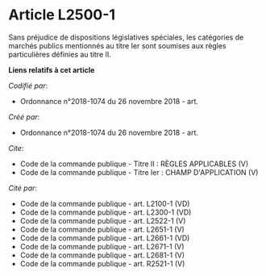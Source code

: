 # Article L2500-1

Sans préjudice de dispositions législatives spéciales, les catégories de marchés publics mentionnés au titre Ier sont
soumises aux règles particulières définies au titre II.

**Liens relatifs à cet article**

_Codifié par_:

  - Ordonnance n°2018-1074 du 26 novembre 2018 - art.

_Créé par_:

  - Ordonnance n°2018-1074 du 26 novembre 2018 - art.

_Cite_:

  - Code de la commande publique -  Titre II : RÈGLES APPLICABLES (V)
  - Code de la commande publique -  Titre Ier : CHAMP D'APPLICATION (V)

_Cité par_:

  - Code de la commande publique - art. L2100-1 (VD)
  - Code de la commande publique - art. L2300-1 (VD)
  - Code de la commande publique - art. L2522-1 (V)
  - Code de la commande publique - art. L2651-1 (V)
  - Code de la commande publique - art. L2661-1 (VD)
  - Code de la commande publique - art. L2671-1 (V)
  - Code de la commande publique - art. L2681-1 (V)
  - Code de la commande publique - art. R2521-1 (V)
